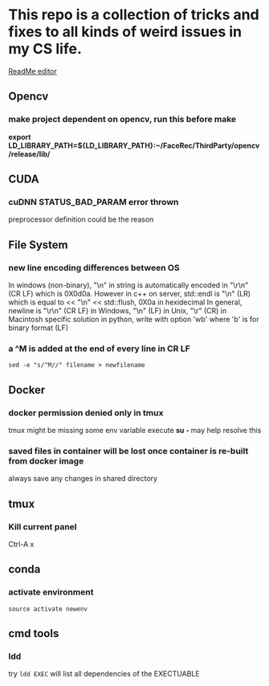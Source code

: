 # This repo is a collection of tricks and fixes to all kinds of weird issues in my CS life.
[ReadMe editor](https://help.github.com/articles/basic-writing-and-formatting-syntax/)

## Opencv

### make project dependent on opencv, run this before make
**export LD_LIBRARY_PATH=${LD_LIBRARY_PATH}:~/FaceRec/ThirdParty/opencv/release/lib/**

## CUDA

### cuDNN STATUS_BAD_PARAM error thrown
preprocessor definition could be the reason

## File System

### new line encoding differences between OS
In windows (non-binary), "\n" in string is automatically encoded in "\r\n" (CR LF) which is 0X0d0a. 
However in c++ on server, std::endl is "\n" (LR) which is equal to << "\n" << std::flush, 0X0a in hexidecimal
In general, newline is "\r\n" (CR LF) in Windows, "\n" (LF) in Unix, "\r" (CR) in Macintosh 
specific solution in python, write with option 'wb' where 'b' is for binary format (LF)

### a ^M is added at the end of every line in CR LF
`sed -e "s/^M//" filename > newfilename`

## Docker

### docker permission denied only in tmux
tmux might be missing some env variable
execute **su - <username>**
may help resolve this
  
### saved files in container will be lost once container is re-built from docker image
always save any changes in shared directory

## tmux

### Kill current panel
Ctrl-A x

## conda

### activate environment
`source activate newenv`

## cmd tools

### ldd
try `ldd EXEC` will list all dependencies of the EXECTUABLE
